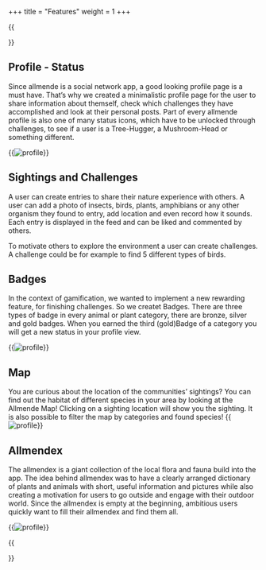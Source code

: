 +++
title = "Features"
weight = 1
+++


{{<section title="Feature set" >}}

## Profile - Status
Since allmende is a social network app, a good looking profile page is a must have.
That’s why we created a minimalistic profile page for the user to share information
about themself, check which challenges they have accomplished and look at their
personal posts. Part of every allmende profile is also one of many status icons,
which have to be unlocked through challenges, to see if a user is a Tree-Hugger, a
Mushroom-Head or something different.

{{<image src="profile.png" alt="profile" >}}


## Sightings and Challenges
A user can create entries to share their nature experience with others. A user can add a photo of insects, birds, plants, amphibians or any other organism they found to entry, add location and even record how it sounds. Each entry is displayed in the feed and can be liked and commented by others.

To motivate others to explore the environment a user can create challenges. A challenge could be for example to find 5 different types of birds.

## Badges
In the context of gamification, we wanted to implement a new rewarding feature, for finishing challenges. So we createt Badges. There are three types of badge in every animal or plant category, there are bronze, silver and gold badges. When you earned the third (gold)Badge of a category you will get a new status in your profile view.

{{<image src="badges.png" alt="profile" >}}



## Map
You are curious about the location of the communities’ sightings? You can find out the habitat of different species in your area by looking at the Allmende Map! Clicking on a sighting location will show you the sighting. It is also possible to filter the map by categories and found species!
{{<image src="map.png" alt="profile" >}}

## Allmendex
The allmendex is a giant collection of the local flora and fauna build into the app.
The idea behind allmendex was to have a clearly arranged dictionary of plants and
animals with short, useful information and pictures while also creating a motivation
for users to go outside and engage with their outdoor world. Since the allmendex is
empty at the beginning, ambitious users quickly want to fill their allmendex and find
them all.

{{<image src="allmendex.png" alt="profile" >}}


{{</section>}}